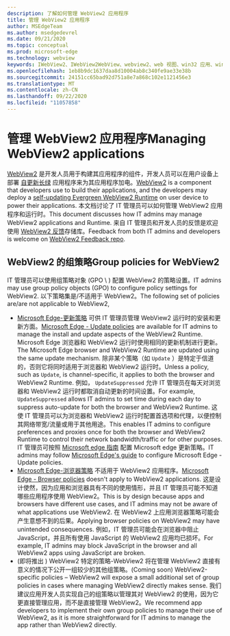 ```yaml
---
description: 了解如何管理 WebView2 应用程序
title: 管理 WebView2 应用程序
author: MSEdgeTeam
ms.author: msedgedevrel
ms.date: 09/21/2020
ms.topic: conceptual
ms.prod: microsoft-edge
ms.technology: webview
keywords: IWebView2、IWebView2WebView、webview2、web 视图、win32 应用、win32、edge、ICoreWebView2、ICoreWebView2Host、浏览器控件、边缘 html、企业、组策略、可管理性
ms.openlocfilehash: 1eb8b9dc1637daa8d10004ab8c340fe9ae33e38b
ms.sourcegitcommit: 24151cc65bad92d751a8e7a868c102e1121456e3
ms.translationtype: MT
ms.contentlocale: zh-CN
ms.lasthandoff: 09/22/2020
ms.locfileid: "11057858"
---
```

# <span data-ttu-id="66c70-104">管理 WebView2 应用程序</span><span class="sxs-lookup"><span data-stu-id="66c70-104">Managing WebView2 applications</span></span>  

<span data-ttu-id="66c70-105">[WebView2][WebView2Landing] 是开发人员用于构建其应用程序的组件，开发人员可以在用户设备上部署 [自更新长绿][Webview2ConceptsDistributionUnderstandRuntimeInstallerPreview] 应用程序来为其应用程序加电。</span><span class="sxs-lookup"><span data-stu-id="66c70-105">[WebView2][WebView2Landing] is a component that developers use to build their applications, and the developers may deploy a [self-updating Evergreen WebView2 Runtime][Webview2ConceptsDistributionUnderstandRuntimeInstallerPreview] on user device to power their applications.</span></span>  <span data-ttu-id="66c70-106">本文档讨论了 IT 管理员可以如何管理 WebView2 应用程序和运行时。</span><span class="sxs-lookup"><span data-stu-id="66c70-106">This document discusses how IT admins may manage WebView2 applications and Runtime.</span></span>  <span data-ttu-id="66c70-107">来自 IT 管理员和开发人员的反馈是欢迎使用 [WebView2 反馈][GithubMicrosoftedgeWebviewfeddback]存储库。</span><span class="sxs-lookup"><span data-stu-id="66c70-107">Feedback from both IT admins and developers is welcome on [WebView2 Feedback repo][GithubMicrosoftedgeWebviewfeddback].</span></span>  

## <span data-ttu-id="66c70-108">WebView2 的组策略</span><span class="sxs-lookup"><span data-stu-id="66c70-108">Group policies for WebView2</span></span>  

<span data-ttu-id="66c70-109">IT 管理员可以使用组策略对象 \(GPO \ ) 配置 WebView2 的策略设置。</span><span class="sxs-lookup"><span data-stu-id="66c70-109">IT admins may use group policy objects \(GPO\) to configure policy settings for WebView2.</span></span>  <span data-ttu-id="66c70-110">以下策略集是/不适用于 WebView2。</span><span class="sxs-lookup"><span data-stu-id="66c70-110">The following set of policies are/are not applicable to WebView2,</span></span>  

*   <span data-ttu-id="66c70-111">[Microsoft Edge-更新策略][EdgeUpdatePolicies] 可供 IT 管理员管理 WebView2 运行时的安装和更新方面。</span><span class="sxs-lookup"><span data-stu-id="66c70-111">[Microsoft Edge - Update policies][EdgeUpdatePolicies] are available for IT admins to manage the install and update aspects of the WebView2 Runtime.</span></span>  <span data-ttu-id="66c70-112">Microsoft Edge 浏览器和 WebView2 运行时使用相同的更新机制进行更新。</span><span class="sxs-lookup"><span data-stu-id="66c70-112">The Microsoft Edge browser and WebView2 Runtime are updated using the same update mechanism.</span></span>  <span data-ttu-id="66c70-113">除非某个策略（如 `Update` ）是特定于信道的，否则它将同时适用于浏览器和 WebView2 运行时。</span><span class="sxs-lookup"><span data-stu-id="66c70-113">Unless a policy, such as `Update`, is channel-specific, it applies to both the browser and WebView2 Runtime.</span></span>  <span data-ttu-id="66c70-114">例如， `UpdateSuppressed` 允许 IT 管理员在每天对浏览器和 WebView2 运行时都取消自动更新的时间设置。</span><span class="sxs-lookup"><span data-stu-id="66c70-114">For example, `UpdateSuppressed` allows IT admins to set time during each day to suppress auto-update for both the browser and WebView2 Runtime.</span></span>  <span data-ttu-id="66c70-115">这使 IT 管理员可以为浏览器和 WebView2 运行时配置首选项和代理，以便控制其网络带宽/流量或用于其他用途。</span><span class="sxs-lookup"><span data-stu-id="66c70-115">This enables IT admins to configure preferences and proxies once for both the browser and WebView2 Runtime to control their network bandwidth/traffic or for other purposes.</span></span>  <span data-ttu-id="66c70-116">IT 管理员可按照 [Microsoft edge 指南][ConfigureMicrosoftEdge] 配置 Microsoft edge 更新策略。</span><span class="sxs-lookup"><span data-stu-id="66c70-116">IT admins may follow [Microsoft Edge's guide][ConfigureMicrosoftEdge] to configure Microsoft Edge - Update policies.</span></span>  
*   <span data-ttu-id="66c70-117">[Microsoft Edge-浏览器策略][EdgeBrowserPolicies] 不适用于 WebView2 应用程序。</span><span class="sxs-lookup"><span data-stu-id="66c70-117">[Microsoft Edge - Browser policies][EdgeBrowserPolicies] doesn't apply to WebView2 applications.</span></span>  <span data-ttu-id="66c70-118">这是设计使然，因为应用和浏览器具有不同的使用情形，并且 IT 管理员可能不知道哪些应用程序使用 WebView2。</span><span class="sxs-lookup"><span data-stu-id="66c70-118">This is by design because apps and browsers have different use cases, and IT admins may not be aware of what applications use WebView2.</span></span>  <span data-ttu-id="66c70-119">在 WebView2 上应用浏览器策略可能会产生意想不到的后果。</span><span class="sxs-lookup"><span data-stu-id="66c70-119">Applying browser policies on WebView2 may have unintended consequences.</span></span>  <span data-ttu-id="66c70-120">例如，IT 管理员可能会在浏览器中阻止 JavaScript，并且所有使用 JavaScript 的 WebView2 应用均已损坏。</span><span class="sxs-lookup"><span data-stu-id="66c70-120">For example, IT admins may block JavaScript in the browser and all WebView2 apps using JavaScript are broken.</span></span>  
*   <span data-ttu-id="66c70-121">\(即将推出 ) WebView2 特定的策略-WebView2 将在管理 WebView2 直接有意义的情况下公开一组较少的其他组策略。</span><span class="sxs-lookup"><span data-stu-id="66c70-121">\(Coming soon\) WebView2-specific policies – WebView2 will expose a small additional set of group policies in cases where managing WebView2 directly makes sense.</span></span>  <span data-ttu-id="66c70-122">我们建议应用开发人员实现自己的组策略以管理其对 WebView2 的使用，因为它更直接管理应用，而不是直接管理 WebView2。</span><span class="sxs-lookup"><span data-stu-id="66c70-122">We recommend app developers to implement their own group policies to manage their use of WebView2, as it is more straightforward for IT admins to manage the app rather than WebView2 directly.</span></span>  

<!-- Links -->  

[Webview2ConceptsDistributionUnderstandRuntimeInstallerPreview]: ./distribution.md#understanding-the-webview2-runtime "了解 WebView2 运行时和安装程序 (预览版使用 WebView2 | 的应用程序) 分布Microsoft 文档"  

[WebView2Landing]: ../index.md "Microsoft Edge WebView2 简介 (预览版) |Microsoft 文档"  

[EdgeUpdatePolicies]: /deployedge/microsoft-edge-update-policies "Microsoft Edge-更新策略 |Microsoft 文档"  
[EdgeBrowserPolicies]: /deployedge/microsoft-edge-policies "Microsoft Edge-浏览器策略 |Microsoft 文档"  
[ConfigureMicrosoftEdge]: /deployedge/configure-microsoft-edge "在 Windows | 上配置 Microsoft Edge 策略设置Microsoft 文档"  


[GithubMicrosoftedgeWebviewfeddback]: https://github.com/MicrosoftEdge/WebViewFeedback "Web 视图反馈-MicrosoftEdge/WebViewFeedback |GitHub"  
